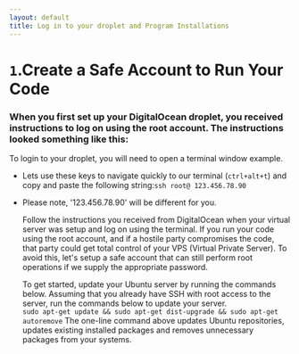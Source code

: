 ```yaml
---
layout: default
title: Log in to your droplet and Program Installations
---
```



# `1`.Create a Safe Account to Run Your Code

<h3>When you first set up your DigitalOcean droplet, you received instructions to log on using the root account. The instructions looked something like this:</h3>

To login to your droplet, you will need to open a terminal window
example.

* Lets use these keys to navigate quickly to our terminal
(`ctrl+alt+t`) and copy and paste the following string:`ssh root@ 123.456.78.90`

* Please note, '123.456.78.90' will be different for you.

  Follow the instructions you received from DigitalOcean when your virtual server was setup and log on using the terminal. If you run your code using the root account, and if a hostile party compromises the code, that party could get total control of your VPS (Virtual Private Server). To avoid this, let's setup a safe account that can still perform root operations if we supply the appropriate password.

  To get started, update your Ubuntu server by running the commands below. Assuming that you already have SSH with root access to the server, run the commands below to update your server.<br />
  `sudo apt-get update && sudo apt-get dist-upgrade && sudo apt-get autoremove`
  The one-line command above updates Ubuntu repositories, updates existing installed packages and removes unnecessary packages from your systems.
